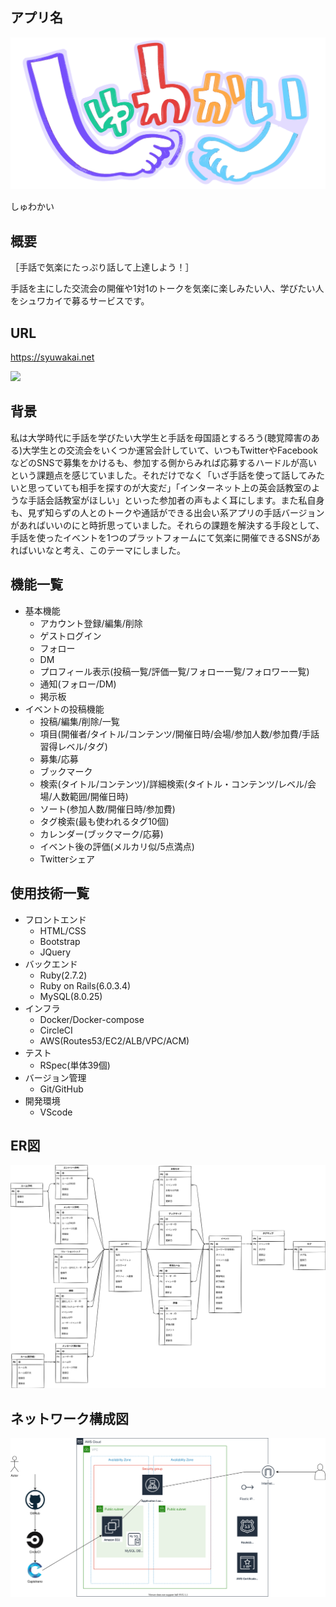 ## アプリ名

![](https://github.com/toshiki-o23/syuwakai/blob/master/app/assets/images/syuwakai.png)

しゅわかい

## 概要

［手話で気楽にたっぷり話して上達しよう！］

手話を主にした交流会の開催や1対1のトークを気楽に楽しみたい人、学びたい人をシュワカイで募るサービスです。

## URL

https://syuwakai.net

![](https://github.com/toshiki-o23/syuwakai/blob/master/app/assets/images/モックアップ.jpg)


## 背景

私は大学時代に手話を学びたい大学生と手話を母国語とするろう(聴覚障害のある)大学生との交流会をいくつか運営会計していて、いつもTwitterやFacebookなどのSNSで募集をかけるも、参加する側からみれば応募するハードルが高いという課題点を感じていました。それだけでなく「いざ手話を使って話してみたいと思っていても相手を探すのが大変だ」「インターネット上の英会話教室のような手話会話教室がほしい」といった参加者の声もよく耳にします。また私自身も、見ず知らずの人とのトークや通話ができる出会い系アプリの手話バージョンがあればいいのにと時折思っていました。それらの課題を解決する手段として、手話を使ったイベントを1つのプラットフォームにて気楽に開催できるSNSがあればいいなと考え、このテーマにしました。


## 機能一覧

- 基本機能
    - アカウント登録/編集/削除
    - ゲストログイン
    - フォロー
    - DM
    - プロフィール表示(投稿一覧/評価一覧/フォロー一覧/フォロワー一覧)
    - 通知(フォロー/DM)
    - 掲示板
- イベントの投稿機能
    - 投稿/編集/削除/一覧
    - 項目(開催者/タイトル/コンテンツ/開催日時/会場/参加人数/参加費/手話習得レベル/タグ)
    - 募集/応募
    - ブックマーク
    - 検索(タイトル/コンテンツ)/詳細検索(タイトル・コンテンツ/レベル/会場/人数範囲/開催日時)
    - ソート(参加人数/開催日時/参加費)
    - タグ検索(最も使われるタグ10個)
    - カレンダー(ブックマーク/応募)
    - イベント後の評価(メルカリ似/5点満点)
    - Twitterシェア

## 使用技術一覧

- フロントエンド
    - HTML/CSS
    - Bootstrap
    - JQuery
- バックエンド
    - Ruby(2.7.2)
    - Ruby on Rails(6.0.3.4)
    - MySQL(8.0.25)
- インフラ
    - Docker/Docker-compose
    - CircleCI
    - AWS(Routes53/EC2/ALB/VPC/ACM)
- テスト
    - RSpec(単体39個)
- バージョン管理
    - Git/GitHub
- 開発環境
    - VScode

## ER図

![](https://github.com/toshiki-o23/syuwakai/blob/master/erd.svg)

## ネットワーク構成図

![](https://github.com/toshiki-o23/syuwakai/blob/master/aws.svg)
